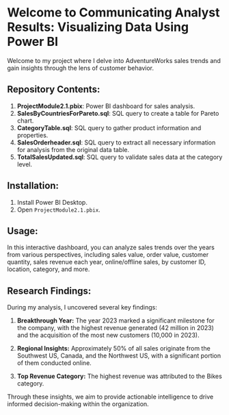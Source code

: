 # Welcome to Communicating Analyst Results: Visualizing Data Using Power BI

Welcome to my project where I delve into AdventureWorks sales trends and gain insights through the lens of customer behavior.

## Repository Contents:

1. **ProjectModule2.1.pbix**: Power BI dashboard for sales analysis.
2. **SalesByCountriesForPareto.sql**: SQL query to create a table for Pareto chart.
3. **CategoryTable.sql**: SQL query to gather product information and properties.
4. **SalesOrderheader.sql**: SQL query to extract all necessary information for analysis from the original data table.
5. **TotalSalesUpdated.sql**: SQL query to validate sales data at the category level.

## Installation:

1. Install Power BI Desktop.
2. Open `ProjectModule2.1.pbix`.

## Usage:

In this interactive dashboard, you can analyze sales trends over the years from various perspectives, including sales value, order value, customer quantity, sales revenue each year, online/offline sales, by customer ID, location, category, and more.

## Research Findings:

During my analysis, I uncovered several key findings:

1. **Breakthrough Year:** The year 2023 marked a significant milestone for the company, with the highest revenue generated (42 million in 2023) and the acquisition of the most new customers (10,000 in 2023).
   
2. **Regional Insights:** Approximately 50% of all sales originate from the Southwest US, Canada, and the Northwest US, with a significant portion of them conducted online.

3. **Top Revenue Category:** The highest revenue was attributed to the Bikes category.

Through these insights, we aim to provide actionable intelligence to drive informed decision-making within the organization.
